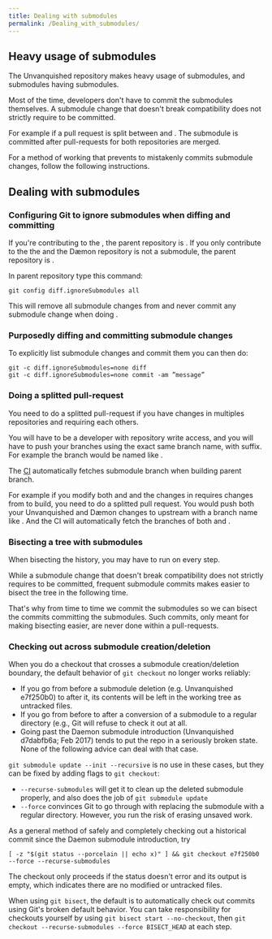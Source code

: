```yaml
---
title: Dealing with submodules
permalink: /Dealing_with_submodules/
---
```


## Heavy usage of submodules

The Unvanquished repository makes heavy usage of submodules, and
submodules having submodules.

Most of the time, developers don't have to commit the submodules
themselves. A submodule change that doesn't break compatibility does not
strictly require to be committed.

For example if a pull request is split between and . The submodule is
committed after pull-requests for both repositories are merged.

For a method of working that prevents to mistakenly commits submodule
changes, follow the following instructions.

## Dealing with submodules

### Configuring Git to ignore submodules when diffing and committing

If you're contributing to the , the parent repository is . If you only
contribute to the the and the Dæmon repository is not a submodule, the
parent repository is .

In parent repository type this command:

    git config diff.ignoreSubmodules all

This will remove all submodule changes from and never commit any
submodule change when doing .

### Purposedly diffing and committing submodule changes

To explicitly list submodule changes and commit them you can then do:

    git -c diff.ignoreSubmodules=none diff
    git -c diff.ignoreSubmodules=none commit -am ”message”

### Doing a splitted pull-request

You need to do a splitted pull-request if you have changes in multiples
repositories and requiring each others.

You will have to be a developer with repository write access, and you
will have to push your branches using the exact same branch name, with
suffix. For example the branch would be named like .

The [CI](Continuous_integration "wikilink") automatically fetches
submodule branch when building parent branch.

For example if you modify both and and the changes in requires changes
from to build, you need to do a splitted pull request. You would push
both your Unvanquished and Dæmon changes to upstream with a branch name
like . And the CI will automatically fetch the branches of both and .

### Bisecting a tree with submodules

When bisecting the history, you may have to run on every step.

While a submodule change that doesn't break compatibility does not
strictly requires to be committed, frequent submodule commits makes
easier to bisect the tree in the following time.

That's why from time to time we commit the submodules so we can bisect
the commits committing the submodules. Such commits, only meant for
making bisecting easier, are never done within a pull-requests.

### Checking out across submodule creation/deletion

When you do a checkout that crosses a submodule creation/deletion
boundary, the default behavior of `git checkout` no longer works
reliably:

- If you go from before a submodule deletion (e.g. Unvanquished
  e7f250b0) to after it, its contents will be left in the working tree
  as untracked files.
- If you go from before to after a conversion of a submodule to a
  regular directory (e.g., Git will refuse to check it out at all.
- Going past the Daemon submodule introduction (Unvanquished d7dabfb6a;
  Feb 2017) tends to put the repo in a seriously broken state. None of
  the following advice can deal with that case.

`git submodule update --init --recursive` is no use in these cases, but
they can be fixed by adding flags to `git checkout`:

- `--recurse-submodules` will get it to clean up the deleted submodule
  properly, and also does the job of `git submodule update`
- `--force` convinces Git to go through with replacing the submodule
  with a regular directory. However, you run the risk of erasing unsaved
  work.

As a general method of safely and completely checking out a historical
commit since the Daemon submodule introduction, try

    [ -z "$(git status --porcelain || echo x)" ] && git checkout e7f250b0 --force --recurse-submodules

The checkout only proceeds if the status doesn't error and its output is
empty, which indicates there are no modified or untracked files.

When using `git bisect`, the default is to automatically check out
commits using Git's broken default behavior. You can take responsibility
for checkouts yourself by using `git bisect start --no-checkout`, then
`git checkout --recurse-submodules --force BISECT_HEAD` at each step.